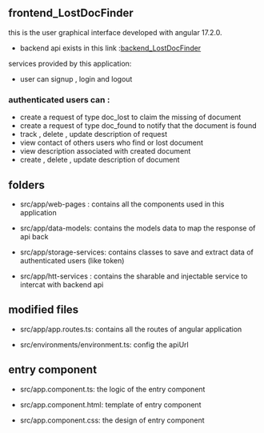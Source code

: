 ## frontend_LostDocFinder
this is the user graphical interface developed with angular 17.2.0.
- backend api exists in this link :[backend_LostDocFinder](https://github.com/dev-tch/backend_LostDocFinder)

services provided by this application:
- user can signup , login and logout

### authenticated users can : 
- create a request of type doc_lost to claim the missing of document
- create a request of type doc_found to notify that the document is found
- track , delete , update description of request
- view contact of others users who find or lost document
- view description associated with created document
- create , delete , update description of document 


## folders 
- src/app/web-pages : contains all the components used in this application

- src/app/data-models: contains the models data to map the response of api back

- src/app/storage-services: contains classes to save and extract data of authenticated users (like token)

- src/app/htt-services : contains the sharable and injectable service to intercat with backend api 

## modified files
- src/app/app.routes.ts: contains all the routes of angular application

- src/environments/environment.ts: config the apiUrl

## entry component
- src/app.component.ts: the logic of the entry component

- src/app.component.html: template of entry component

- src/app.component.css: the design of entry component


